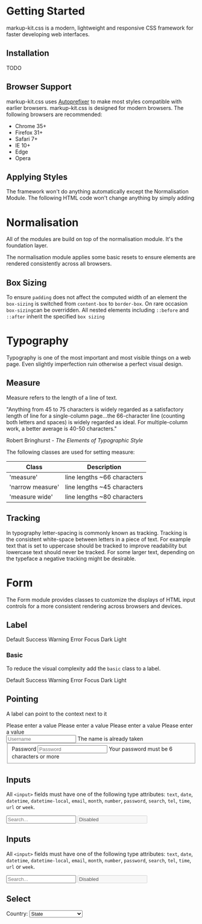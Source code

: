 

# Getting Started

markup-kit.css is a modern, lightweight and responsive CSS framework for faster developing web interfaces.

## Installation

TODO

## Browser Support

markup-kit.css uses [Autoprefixer](https://github.com/postcss/autoprefixer) to make most styles compatible with
earlier browsers. markup-kit.css is designed for modern browsers. The following browsers are recommended:

* Chrome 35+
* Firefox 31+
* Safari 7+
* IE 10+
* Edge
* Opera

## Applying Styles

The framework won't do anything automatically except the Normalisation Module. The following HTML code won't change
anything by simply adding



# Normalisation

All of the modules are build on top of the normalisation module. It's the foundation layer.

The normalisation module applies some basic resets to ensure elements are rendered consistently across all browsers.



## Box Sizing

To ensure `padding` does not affect the computed width of an element the `box-sizing` is switched from `content-box` to
`border-box`. On rare occasion `box-sizing`can be overridden. All nested elements including `::before` and `::after`
inherit the specified `box sizing`



# Typography

Typography is one of the most important and most visible things on a web page. Even slightly imperfection ruin otherwise
a perfect visual design.



## Measure

Measure refers to the length of a line of text.

<quote>
"Anything from 45 to 75 characters is widely regarded as a satisfactory length of line for a single-column page...the
66-character line (counting both letters and spaces) is widely regarded as ideal. For multiple-column work, a better
average is 40-50 characters."

  <span>Robert Bringhurst - <i>The Elements of Typographic Style</i></span>
</quote>

The following classes are used for setting measure:

| Class            | Description                                                          |
| ---------------- | -------------------------------------------------------------------- |
| 'measure'        | line lengths ~66 characters                                          |
| 'narrow measure' | line lengths ~45 characters                                          |
| 'measure wide'   | line lengths ~80 characters                                          |



## Tracking

In typography letter-spacing is commonly known as tracking. Tracking is the consistent white-space between letters in
a piece of text. For example text that is set to uppercase should be tracked to improve readability but lowercase text
should never be tracked. For some larger text, depending on the typeface a negative tracking might be desirable.



# Form

The Form module provides classes to customize the displays of HTML input controls for a more consistent rendering
across browsers and devices.



## Label

<div data-module="kit-example">
  <label class="label">Default</label>
  <label class="success label">Success</label>
  <label class="warning label">Warning</label>
  <label class="error label">Error</label>
  <label class="focused label">Focus</label>
  <label class="dark label">Dark</label>
  <label class="light label">Light</label>
</div>

### Basic

To reduce the visual complexity add the `basic` class to a label.

<div data-module="kit-example">
<label class="label">Default</label>
<label class="basic success label">Success</label>
<label class="basic warning label">Warning</label>
<label class="basic error label">Error</label>
<label class="basic focused label">Focus</label>
<label class="basic dark label">Dark</label>
<label class="basic light label">Light</label>
</div>



## Pointing

A label can point to the context next to it

<div data-module="kit-example">
  <section>
    <label class="basic success pointing label">Please enter a value</label>
    <label class="basic warning bottom pointing label">Please enter a value</label>
    <label class="left pointing error label">Please enter a value</label>
    <label class="dark right pointing label">Please enter a value</label>
  </section>

  <section>
    <input id="pointing_label_username" placeholder="Username" class="input">
    <label for="pointing_label_username" class="light left pointing smaller label">The name is already taken</label>
  </section>

  <fieldset class="fieldset narrow measure">
    <label class="label">Password <input id="pointing_label_password" class="input" type="password" placeholder="Password"></label>
    <label for="pointing_label_password" class="light top pointing smaller label">Your password must be 6 characters or more</label>
  </fieldset>

</div>



## Inputs

All `<input>` fields must have one of the following type attributes:
`text`, `date`, `datetime`, `datetime-local`, `email`, `month`, `number`, `password`, `search`, `tel`, `time`, `url`
or `week`.

<div data-module="kit-example">
  <input class="input" type="text" placeholder="Search...">
  <input class="input" disabled="true" type="text" value="Disabled">
</div>



## Inputs

All `<input>` fields must have one of the following type attributes:
`text`, `date`, `datetime`, `datetime-local`, `email`, `month`, `number`, `password`, `search`, `tel`, `time`, `url`
or `week`.

<div data-module="kit-example">
  <input class="input" type="text" placeholder="Search...">
  <input class="input" disabled="true" type="text" value="Disabled">
</div>



## Select

<label class="label">
  Country:
  <select class="select">
    <option value="">State</option>
    <option value="AL">Alabama</option>
    <option value="AK">Alaska</option>
    <option value="AZ">Arizona</option>
    <option value="AR">Arkansas</option>
    <option value="CA">California</option>
    <option value="CO">Colorado</option>
    <option value="CT">Connecticut</option>
    <option value="DE">Delaware</option>
    <option value="DC">District Of Columbia</option>
    <option value="FL">Florida</option>
    <option value="GA">Georgia</option>
    <option value="HI">Hawaii</option>
    <option value="ID">Idaho</option>
    <option value="IL">Illinois</option>
    <option value="IN">Indiana</option>
    <option value="IA">Iowa</option>
    <option value="KS">Kansas</option>
    <option value="KY">Kentucky</option>
    <option value="LA">Louisiana</option>
    <option value="ME">Maine</option>
    <option value="MD">Maryland</option>
    <option value="MA">Massachusetts</option>
    <option value="MI">Michigan</option>
    <option value="MN">Minnesota</option>
    <option value="MS">Mississippi</option>
    <option value="MO">Missouri</option>
    <option value="MT">Montana</option>
    <option value="NE">Nebraska</option>
    <option value="NV">Nevada</option>
    <option value="NH">New Hampshire</option>
    <option value="NJ">New Jersey</option>
    <option value="NM">New Mexico</option>
    <option value="NY">New York</option>
    <option value="NC">North Carolina</option>
    <option value="ND">North Dakota</option>
    <option value="OH">Ohio</option>
    <option value="OK">Oklahoma</option>
    <option value="OR">Oregon</option>
    <option value="PA">Pennsylvania</option>
    <option value="RI">Rhode Island</option>
    <option value="SC">South Carolina</option>
    <option value="SD">South Dakota</option>
    <option value="TN">Tennessee</option>
    <option value="TX">Texas</option>
    <option value="UT">Utah</option>
    <option value="VT">Vermont</option>
    <option value="VA">Virginia</option>
    <option value="WA">Washington</option>
    <option value="WV">West Virginia</option>
    <option value="WI">Wisconsin</option>
    <option value="WY">Wyoming</option>
  </select>
</label>





